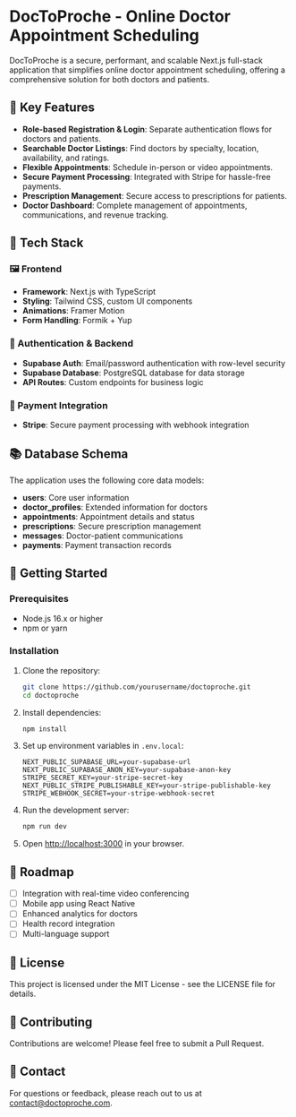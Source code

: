 # DocToProche - Online Doctor Appointment Scheduling

DocToProche is a secure, performant, and scalable Next.js full-stack application that simplifies online doctor appointment scheduling, offering a comprehensive solution for both doctors and patients.

## 🔑 Key Features

- **Role-based Registration & Login**: Separate authentication flows for doctors and patients.
- **Searchable Doctor Listings**: Find doctors by specialty, location, availability, and ratings.
- **Flexible Appointments**: Schedule in-person or video appointments.
- **Secure Payment Processing**: Integrated with Stripe for hassle-free payments.
- **Prescription Management**: Secure access to prescriptions for patients.
- **Doctor Dashboard**: Complete management of appointments, communications, and revenue tracking.

## 🔧 Tech Stack

### 🖼️ Frontend
- **Framework**: Next.js with TypeScript
- **Styling**: Tailwind CSS, custom UI components
- **Animations**: Framer Motion
- **Form Handling**: Formik + Yup

### 🔐 Authentication & Backend
- **Supabase Auth**: Email/password authentication with row-level security
- **Supabase Database**: PostgreSQL database for data storage
- **API Routes**: Custom endpoints for business logic

### 💸 Payment Integration
- **Stripe**: Secure payment processing with webhook integration

## 📚 Database Schema

The application uses the following core data models:

- **users**: Core user information
- **doctor_profiles**: Extended information for doctors
- **appointments**: Appointment details and status
- **prescriptions**: Secure prescription management
- **messages**: Doctor-patient communications
- **payments**: Payment transaction records

## 🚀 Getting Started

### Prerequisites

- Node.js 16.x or higher
- npm or yarn

### Installation

1. Clone the repository:
   ```bash
   git clone https://github.com/yourusername/doctoproche.git
   cd doctoproche
   ```

2. Install dependencies:
   ```bash
   npm install
   ```

3. Set up environment variables in `.env.local`:
   ```
   NEXT_PUBLIC_SUPABASE_URL=your-supabase-url
   NEXT_PUBLIC_SUPABASE_ANON_KEY=your-supabase-anon-key
   STRIPE_SECRET_KEY=your-stripe-secret-key
   NEXT_PUBLIC_STRIPE_PUBLISHABLE_KEY=your-stripe-publishable-key
   STRIPE_WEBHOOK_SECRET=your-stripe-webhook-secret
   ```

4. Run the development server:
   ```bash
   npm run dev
   ```

5. Open [http://localhost:3000](http://localhost:3000) in your browser.

## 🎯 Roadmap

- [ ] Integration with real-time video conferencing
- [ ] Mobile app using React Native
- [ ] Enhanced analytics for doctors
- [ ] Health record integration
- [ ] Multi-language support

## 📝 License

This project is licensed under the MIT License - see the LICENSE file for details.

## 👥 Contributing

Contributions are welcome! Please feel free to submit a Pull Request.

## 📧 Contact

For questions or feedback, please reach out to us at contact@doctoproche.com.
